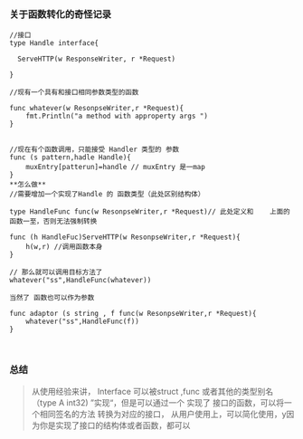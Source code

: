 ### 关于函数转化的奇怪记录

```
//接口
type Handle interface{

  ServeHTTP(w ResponseWriter, r *Request)

}

//现有一个具有和接口相同参数类型的函数

func whatever(w ResonpseWriter,r *Request){
	fmt.Println("a method with approperty args ")
}


//现在有个函数调用，只能接受 Handler 类型的 参数
func (s pattern,hadle Handle){
	muxEntry[patterun]=handle // muxEntry 是一map
}
**怎么做**
//需要增加一个实现了Handle 的 函数类型（此处区别结构体）

type HandleFunc func(w ResonpseWriter,r *Request)// 此处定义和    上面的函数一至，否则无法强制转换

func (h HandleFuc)ServeHTTP(w ResonpseWriter,r *Request){
	h(w,r) //调用函数本身
}

// 那么就可以调用目标方法了
whatever("ss",HandleFunc(whatever))

当然了 函数也可以作为参数

func adaptor (s string , f func(w ResonpseWriter,r *Request){
	whatever("ss",HandleFunc(f))
}



```

### 总结

> 从使用经验来讲， Interface   可以被struct ,func  或者其他的类型别名（type A int32) ”实现“，但是可以通过一个  实现了 接口的函数，可以将一个相同签名的方法 转换为对应的接口， 从用户使用上，可以简化使用，y因为你是实现了接口的结构体或者函数，都可以